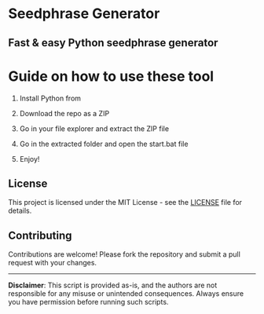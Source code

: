 # Seedphrase Generator          
            
## Fast & easy Python seedphrase generator              
                    
# Guide on how to use these tool                  
                 
1. Install Python from               
        
2. Download the repo as a ZIP             
         
3. Go in your file explorer and extract the ZIP file        
                 
4. Go in the extracted folder and open the start.bat file         
                 
5. Enjoy!               
                     
## License                   
            
This project is licensed under the MIT License - see the [LICENSE](LICENSE) file for details.                     
       
## Contributing       
             
Contributions are welcome! Please fork the repository and submit a pull request with your changes.              
             
---            
               
**Disclaimer**: This script is provided as-is, and the authors are not responsible for any misuse or unintended consequences. Always ensure you have permission before running such scripts.               